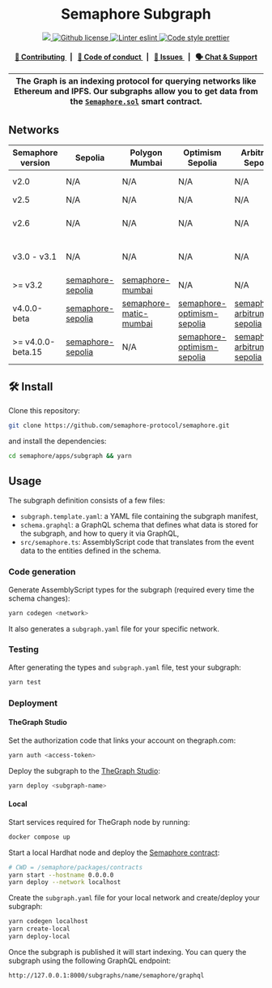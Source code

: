 <h1 align="center">
    Semaphore Subgraph
</h1>

<p align="center">
    <a href="https://github.com/semaphore-protocol" target="_blank">
        <img src="https://img.shields.io/badge/project-Semaphore-blue.svg?style=flat-square">
    </a>
    <a href="https://github.com/semaphore-protocol/semaphore/blob/main/LICENSE">
        <img alt="Github license" src="https://img.shields.io/github/license/semaphore-protocol/semaphore.svg?style=flat-square">
    </a>
    <a href="https://eslint.org/" target="_blank">
        <img alt="Linter eslint" src="https://img.shields.io/badge/linter-eslint-8080f2?style=flat-square&logo=eslint">
    </a>
    <a href="https://prettier.io/" target="_blank">
        <img alt="Code style prettier" src="https://img.shields.io/badge/code%20style-prettier-f8bc45?style=flat-square&logo=prettier">
    </a>
</p>

<div align="center">
    <h4>
        <a href="https://github.com/semaphore-protocol/semaphore/blob/main/CONTRIBUTING.md">
            👥 Contributing
        </a>
        <span>&nbsp;&nbsp;|&nbsp;&nbsp;</span>
        <a href="https://github.com/semaphore-protocol/semaphore/blob/main/CODE_OF_CONDUCT.md">
            🤝 Code of conduct
        </a>
        <span>&nbsp;&nbsp;|&nbsp;&nbsp;</span>
        <a href="https://github.com/semaphore-protocol/semaphore/issues/new/choose">
            🔎 Issues
        </a>
        <span>&nbsp;&nbsp;|&nbsp;&nbsp;</span>
        <a href="https://semaphore.pse.dev/discord">
            🗣️ Chat &amp; Support
        </a>
    </h4>
</div>

| The Graph is an indexing protocol for querying networks like Ethereum and IPFS. Our subgraphs allow you to get data from the [`Semaphore.sol`](https://github.com/semaphore-protocol/semaphore/blob/main/contracts/Semaphore.sol) smart contract. |
| ------------------------------------------------------------------------------------------------------------------------------------------------------------------------------------------------------------------------------------------------- |

## Networks

| Semaphore version | Sepolia                                                                                           | Polygon Mumbai                                                                                           | Optimism Sepolia                                                                                                    | Arbitrum Sepolia                                                                                                    | Arbitrum One                                                                                                          | Polygon Amoy                                                                                            |
| ----------------- | ------------------------------------------------------------------------------------------------- | -------------------------------------------------------------------------------------------------------- | ------------------------------------------------------------------------------------------------------------------- | ------------------------------------------------------------------------------------------------------------------- | --------------------------------------------------------------------------------------------------------------------- | ------------------------------------------------------------------------------------------------------- |
| v2.0              | N/A                                                                                               | N/A                                                                                                      | N/A                                                                                                                 | N/A                                                                                                                 | [semaphore-protocol/arbitrum](https://thegraph.com/hosted-service/subgraph/semaphore-protocol/arbitrum)               | N/A                                                                                                     |
| v2.5              | N/A                                                                                               | N/A                                                                                                      | N/A                                                                                                                 | N/A                                                                                                                 | N/A                                                                                                                   | N/A                                                                                                     |
| v2.6              | N/A                                                                                               | N/A                                                                                                      | N/A                                                                                                                 | N/A                                                                                                                 | [semaphore-protocol/arbitrum-86337c](https://thegraph.com/hosted-service/subgraph/semaphore-protocol/arbitrum-86337c) | N/A                                                                                                     |
| v3.0 - v3.1       | N/A                                                                                               | N/A                                                                                                      | N/A                                                                                                                 | N/A                                                                                                                 | [semaphore-protocol/arbitrum-72dca3](https://thegraph.com/hosted-service/subgraph/semaphore-protocol/arbitrum-72dca3) | N/A                                                                                                     |
| >= v3.2           | [semaphore-sepolia](https://api.studio.thegraph.com/query/14377/semaphore-sepolia/v3.6.1)         | [semaphore-mumbai](https://api.studio.thegraph.com/query/14377/semaphore-mumbai/v3.6.1)                  | N/A                                                                                                                 | N/A                                                                                                                 | [semaphore-arbitrum](https://api.studio.thegraph.com/query/14377/semaphore-arbitrum/v3.6.1)                           | N/A                                                                                                     |
| v4.0.0-beta       | [semaphore-sepolia](https://api.studio.thegraph.com/query/14377/semaphore-sepolia/v4.0.0-beta)    | [semaphore-matic-mumbai](https://api.studio.thegraph.com/query/14377/semaphore-matic-mumbai/v4.0.0-beta) | [semaphore-optimism-sepolia](https://api.studio.thegraph.com/query/14377/semaphore-optimism-sepolia/v4.0.0-beta)    | [semaphore-arbitrum-sepolia](https://api.studio.thegraph.com/query/14377/semaphore-arbitrum-sepolia/v4.0.0-beta)    | N/A                                                                                                                   | N/A                                                                                                     |
| >= v4.0.0-beta.15 | [semaphore-sepolia](https://api.studio.thegraph.com/query/14377/semaphore-sepolia/v4.0.0-beta.15) | N/A                                                                                                      | [semaphore-optimism-sepolia](https://api.studio.thegraph.com/query/14377/semaphore-optimism-sepolia/v4.0.0-beta.15) | [semaphore-arbitrum-sepolia](https://api.studio.thegraph.com/query/14377/semaphore-arbitrum-sepolia/v4.0.0-beta.15) | N/A                                                                                                                   | [semaphore-matic-amoy](https://api.studio.thegraph.com/query/14377/semaphore-matic-amoy/v4.0.0-beta.15) |

## 🛠 Install

Clone this repository:

```bash
git clone https://github.com/semaphore-protocol/semaphore.git
```

and install the dependencies:

```bash
cd semaphore/apps/subgraph && yarn
```

## Usage

The subgraph definition consists of a few files:

-   `subgraph.template.yaml`: a YAML file containing the subgraph manifest,
-   `schema.graphql`: a GraphQL schema that defines what data is stored for the subgraph, and how to query it via GraphQL,
-   `src/semaphore.ts`: AssemblyScript code that translates from the event data to the entities defined in the schema.

### Code generation

Generate AssemblyScript types for the subgraph (required every time the schema changes):

```bash
yarn codegen <network>
```

It also generates a `subgraph.yaml` file for your specific network.

### Testing

After generating the types and `subgraph.yaml` file, test your subgraph:

```bash
yarn test
```

### Deployment

#### TheGraph Studio

Set the authorization code that links your account on thegraph.com:

```bash
yarn auth <access-token>
```

Deploy the subgraph to the [TheGraph Studio](https://thegraph.com/studio/):

```bash
yarn deploy <subgraph-name>
```

#### Local

Start services required for TheGraph node by running:

```bash
docker compose up
```

Start a local Hardhat node and deploy the [Semaphore contract](https://github.com/semaphore-protocol/semaphore/tree/main/packages/contracts):

```bash
# CWD = /semaphore/packages/contracts
yarn start --hostname 0.0.0.0
yarn deploy --network localhost
```

Create the `subgraph.yaml` file for your local network and create/deploy your subgraph:

```bash
yarn codegen localhost
yarn create-local
yarn deploy-local
```

Once the subgraph is published it will start indexing. You can query the subgraph using the following GraphQL endpoint:

```
http://127.0.0.1:8000/subgraphs/name/semaphore/graphql
```
